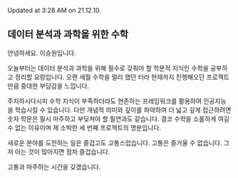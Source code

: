 Updated at 3:28 AM on 21.12.10.

## 데이터 분석과 과학을 위한 수학

안녕하세요. 이승원입니다.

오늘부터는 데이터 분석과 과학을 위해 필수로 갖춰야 할 학문적 지식인 수학을 공부하고 정리할 요량입니다. 오랜 세월 수학을 멀리 했던 터라 현재까지 진행해오던 프로젝트만큼 중대한 부담감을 느낍니다.

주지하시다시피 수학 지식이 부족하더라도 현존하는 프레임워크를 활용하여 인공지능을 학습시킬 수 있습니다. 다만 개념적 의미와 깊이를 파악하여 더 넓고 깊게 접근하려면 숫자 학문은 필시 마주하고 부딪쳐야 할 필연과도 같습니다. 결코 수학을 소홀하게 여길 수 없는 이유이며 제 소박한 세 번째 프로젝트의 명분입니다.

새로운 분야를 도전하는 일은 즐겁고도 고통스럽습니다. 고통은 즐거울 수 없습니다. 그저 아는 것이 많아지면 점차 즐겁습니다.

고통과 마주하는 시간을 갖겠습니다.
